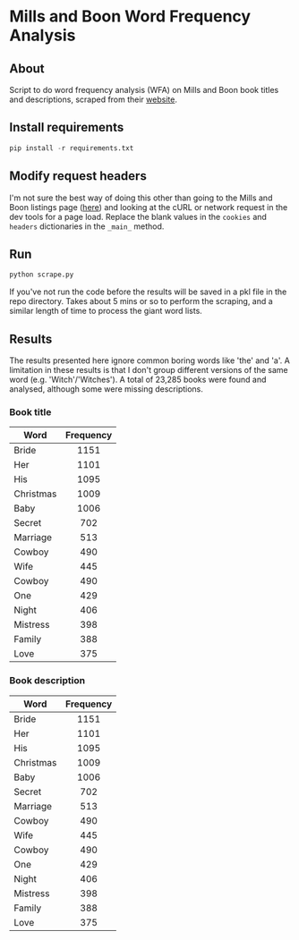 # Mills and Boon Word Frequency Analysis

## About
Script to do word frequency analysis (WFA) on Mills and Boon book titles and descriptions, scraped from their [website](https://www.millsandboon.co.uk).

## Install requirements
```python
pip install -r requirements.txt
```

## Modify request headers
I'm not sure the best way of doing this other than going to the Mills and Boon listings page ([here](https://www.millsandboon.co.uk/c34/all-books.htm)) and looking at the cURL or network request in the dev tools for a page load. Replace the blank values in the `cookies` and `headers` dictionaries in the `_main_` method.

## Run
```python
python scrape.py
```
If you've not run the code before the results will be saved in a pkl file in the repo directory. Takes about 5 mins or so to perform the scraping, and a similar length of time to process the giant word lists.

## Results
The results presented here ignore common boring words like 'the' and 'a'. A limitation in these results is that I don't group different versions of the same word (e.g. 'Witch'/'Witches'). A total of 23,285 books were found and analysed, although some were missing descriptions.

### Book title

| Word        | Frequency           | 
| ------------- |:-------------:| 
| Bride | 1151 |
| Her | 1101 |
| His | 1095 |
| Christmas | 1009 |
| Baby | 1006 |
| Secret | 702 |
| Marriage | 513 |
| Cowboy | 490 |
| Wife | 445 |
| Cowboy | 490 |
| One | 429 |
| Night | 406 |
| Mistress | 398 |
| Family | 388 |
| Love | 375 |

### Book description

| Word        | Frequency           | 
| ------------- |:-------------:| 
| Bride | 1151 |
| Her | 1101 |
| His | 1095 |
| Christmas | 1009 |
| Baby | 1006 |
| Secret | 702 |
| Marriage | 513 |
| Cowboy | 490 |
| Wife | 445 |
| Cowboy | 490 |
| One | 429 |
| Night | 406 |
| Mistress | 398 |
| Family | 388 |
| Love | 375 |